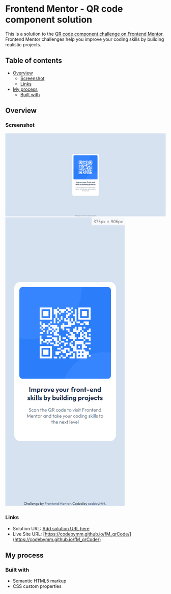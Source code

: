 # Frontend Mentor - QR code component solution

This is a solution to the [QR code component challenge on Frontend Mentor](https://www.frontendmentor.io/challenges/qr-code-component-iux_sIO_H). Frontend Mentor challenges help you improve your coding skills by building realistic projects. 

## Table of contents

- [Overview](#overview)
  - [Screenshot](#screenshot)
  - [Links](#links)
- [My process](#my-process)
  - [Built with](#built-with)
## Overview

### Screenshot

![Desktop Version (1440px)](images/screenshots.png)
![Mobile Version (375px)](images/screenshotsMobile.png)

### Links

- Solution URL: [Add solution URL here](https://your-solution-url.com)
- Live Site URL: [https://codebymm.github.io/fM_qrCode/](https://codebymm.github.io/fM_qrCode/)

## My process

### Built with

- Semantic HTML5 markup
- CSS custom properties
